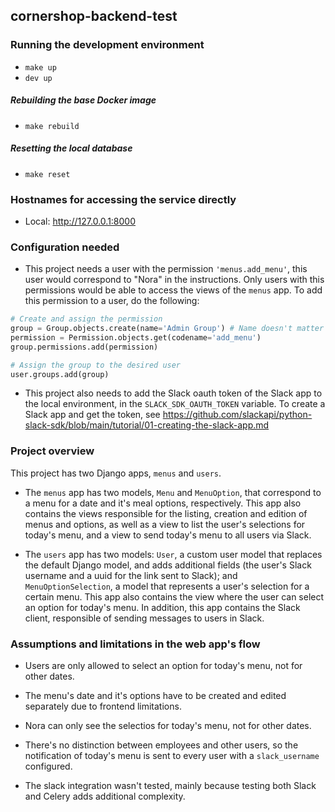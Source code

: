 ## cornershop-backend-test

### Running the development environment

* `make up`
* `dev up`

##### Rebuilding the base Docker image

* `make rebuild`

##### Resetting the local database

* `make reset`

### Hostnames for accessing the service directly

* Local: http://127.0.0.1:8000

### Configuration needed

* This project needs a user with the permission `'menus.add_menu'`, this user would correspond to "Nora" in the instructions. Only users with this permissions would be able to access the views of the `menus` app. To add this permission to a user, do the following:

```python
# Create and assign the permission
group = Group.objects.create(name='Admin Group') # Name doesn't matter
permission = Permission.objects.get(codename='add_menu')
group.permissions.add(permission)

# Assign the group to the desired user
user.groups.add(group)
```

* This project also needs to add the Slack oauth token of the Slack app to the local environment, in the `SLACK_SDK_OAUTH_TOKEN` variable. To create a Slack app and get the token, see https://github.com/slackapi/python-slack-sdk/blob/main/tutorial/01-creating-the-slack-app.md

### Project overview

This project has two Django apps, `menus` and `users`.

* The `menus` app has two models, `Menu` and `MenuOption`, that correspond to a menu for a date and it's meal options, respectively. This app also contains the views responsible for the listing, creation and edition of menus and options, as well as a view to list the user's selections for today's menu, and a view to send today's menu to all users via Slack.

* The `users` app has two models: `User`, a custom user model that replaces the default Django model, and adds additional fields (the user's Slack username and a uuid for the link sent to Slack); and `MenuOptionSelection`, a model that represents a user's selection for a certain menu. This app also contains the view where the user can select an option for today's menu. In addition, this app contains the Slack client, responsible of sending messages to users in Slack.

### Assumptions and limitations in the web app's flow

* Users are only allowed to select an option for today's menu, not for other dates.

* The menu's date and it's options have to be created and edited separately due to frontend limitations.

* Nora can only see the selectios for today's menu, not for other dates.

* There's no distinction between employees and other users, so the notification of today's menu is sent to every user with a `slack_username` configured.

* The slack integration wasn't tested, mainly because testing both Slack and Celery adds additional complexity.
